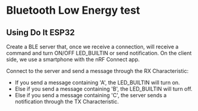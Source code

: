 Bluetooth Low Energy test
=====
Using Do It ESP32
-----

Create a BLE server that, once we receive a connection, will receive a command and turn ON/OFF LED_BUILTIN or send notification.
On the client side, we use a smartphone with the nRF Connect app.

Connect to the server and send a message through the RX Characteristic:
* If you send a message containing 'A', the LED_BUILTIN will turn on.
* Else if you send a message containing 'B', the LED_BUILTIN will turn off.
* Else if you send a message containing 'C', the server sends a notification through the TX Characteristic.